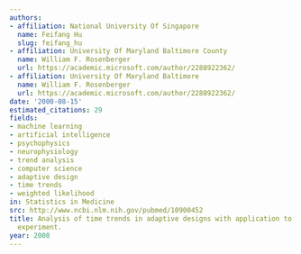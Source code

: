 ```yaml
---
authors:
- affiliation: National University Of Singapore
  name: Feifang Hu
  slug: feifang_hu
- affiliation: University Of Maryland Baltimore County
  name: William F. Rosenberger
  url: https://academic.microsoft.com/author/2288922362/
- affiliation: University Of Maryland Baltimore
  name: William F. Rosenberger
  url: https://academic.microsoft.com/author/2288922362/
date: '2000-08-15'
estimated_citations: 29
fields:
- machine learning
- artificial intelligence
- psychophysics
- neurophysiology
- trend analysis
- computer science
- adaptive design
- time trends
- weighted likelihood
in: Statistics in Medicine
src: http://www.ncbi.nlm.nih.gov/pubmed/10900452
title: Analysis of time trends in adaptive designs with application to a neurophysiology
  experiment.
year: 2000
---
```


